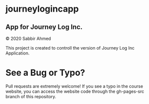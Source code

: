 # journeylogincapp
## App for Journey Log Inc. 
© 2020 Sabbir Ahmed

This project is created to controll the version of Journey Log Inc Application.

# See a Bug or Typo?
Pull requests are extremely welcome! If you see a typo in the course website, you can access the website code through the gh-pages-src branch of this repository.
